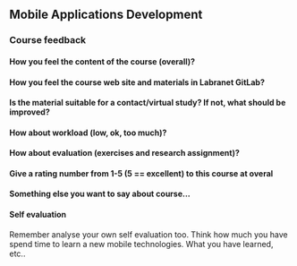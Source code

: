 ## Mobile Applications Development

### Course feedback

#### How you feel the content of the course (overall)?  

#### How you feel the course web site and materials in Labranet GitLab?  


#### Is the material suitable for a contact/virtual study? If not, what should be improved?  


#### How about workload (low, ok, too much)?  


#### How about evaluation (exercises and research assignment)?  

#### Give a rating number from 1-5 (5 == excellent) to this course at overal  

#### Something else you want to say about course...  

#### Self evaluation  

Remember analyse your own self evaluation too. Think how much you have spend time to learn a new mobile technologies. What you have learned, etc..  
